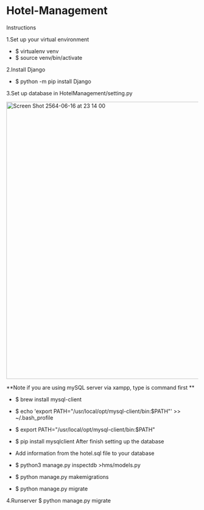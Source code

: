 # Hotel-Management

Instructions 

1.Set up your virtual environment 
  - $ virtualenv venv 
  - $ source venv/bin/activate

2.Install Django 
  - $ python -m pip install Django


3.Set up database in HotelManagement/setting.py 

<img width="726" alt="Screen Shot 2564-06-16 at 23 14 00" src="https://user-images.githubusercontent.com/48642147/122255660-8a27af80-cef8-11eb-8705-a745131faacc.png">

**Note if you are using mySQL server via xampp, type is command first **

  - $ brew install mysql-client
  - $ echo 'export PATH="/usr/local/opt/mysql-client/bin:$PATH"' >> ~/.bash_profile
  - $ export PATH="/usr/local/opt/mysql-client/bin:$PATH"
  - $ pip install mysqlclient
After finish setting up the database

  - Add information from the hotel.sql file to your database 
  - $ python3 manage.py inspectdb >hms/models.py
  - $ python manage.py makemigrations
  - $ python manage.py migrate


4.Runserver $ python manage.py migrate
